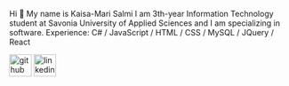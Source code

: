 Hi 👋 My name is Kaisa-Mari Salmi
I am 3th-year Information Technology student at Savonia University of Applied Sciences and I am specializing in software.
Experience: C# / JavaScript / HTML / CSS / MySQL / JQuery / React

[<img src='https://cdn.jsdelivr.net/npm/simple-icons@3.0.1/icons/github.svg' alt='github' height='40'>](https://github.com/Indorado)  [<img src='https://cdn.jsdelivr.net/npm/simple-icons@3.0.1/icons/linkedin.svg' alt='linkedin' height='40'>](https://www.linkedin.com/in/kaisa-mari-salmi-47016a161/)
